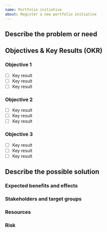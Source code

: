 ```yaml
---
name: Portfolio initiative
about: Register a new portfolio initiative
---
```


## Describe the problem or need 

## Objectives & Key Results (OKR)

### Objective 1
- [ ] Key result
- [ ] Key result
- [ ] Key result

### Objective 2
- [ ] Key result
- [ ] Key result
- [ ] Key result

### Objective 3
- [ ] Key result
- [ ] Key result
- [ ] Key result

## Describe the possible solution

### Expected benefits and effects 

### Stakeholders and target groups

### Resources

### Risk
